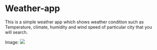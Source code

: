 # Weather-app
This is a simple weather app which shows weather condition such as Temperature, climate, humidity and wind speed of particular city that you will search.

Image:
![](master/Img.png)

